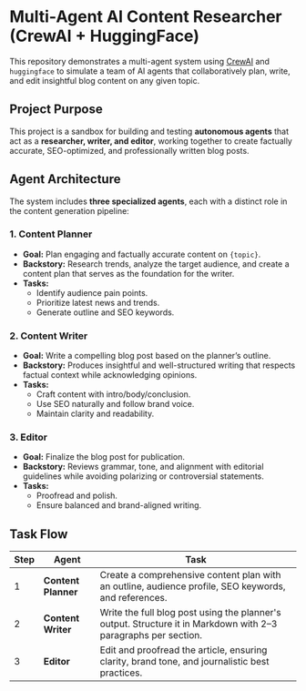 # Multi-Agent AI Content Researcher (CrewAI + HuggingFace)

This repository demonstrates a multi-agent system using [CrewAI](https://docs.crewai.com/) and `huggingface` to simulate a team of AI agents that collaboratively plan, write, and edit insightful blog content on any given topic.

## Project Purpose

This project is a sandbox for building and testing **autonomous agents** that act as a **researcher, writer, and editor**, working together to create factually accurate, SEO-optimized, and professionally written blog posts.


##  Agent Architecture

The system includes **three specialized agents**, each with a distinct role in the content generation pipeline:

###  1. Content Planner
- **Goal:** Plan engaging and factually accurate content on `{topic}`.
- **Backstory:** Research trends, analyze the target audience, and create a content plan that serves as the foundation for the writer.
- **Tasks:**
  - Identify audience pain points.
  - Prioritize latest news and trends.
  - Generate outline and SEO keywords.

### 2. Content Writer
- **Goal:** Write a compelling blog post based on the planner’s outline.
- **Backstory:** Produces insightful and well-structured writing that respects factual context while acknowledging opinions.
- **Tasks:**
  - Craft content with intro/body/conclusion.
  - Use SEO naturally and follow brand voice.
  - Maintain clarity and readability.

### 3. Editor
- **Goal:** Finalize the blog post for publication.
- **Backstory:** Reviews grammar, tone, and alignment with editorial guidelines while avoiding polarizing or controversial statements.
- **Tasks:**
  - Proofread and polish.
  - Ensure balanced and brand-aligned writing.


## Task Flow

| Step | Agent | Task |
|------|-------|------|
| 1️ | **Content Planner** | Create a comprehensive content plan with an outline, audience profile, SEO keywords, and references. |
| 2️ | **Content Writer** | Write the full blog post using the planner's output. Structure it in Markdown with 2–3 paragraphs per section. |
| 3️ | **Editor** | Edit and proofread the article, ensuring clarity, brand tone, and journalistic best practices. |
